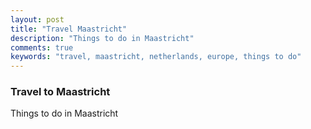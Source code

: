 ```yaml
---
layout: post
title: "Travel Maastricht"
description: "Things to do in Maastricht"
comments: true
keywords: "travel, maastricht, netherlands, europe, things to do"
---
```


### Travel to Maastricht

Things to do in Maastricht